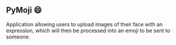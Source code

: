 ## PyMoji 😄 
Application allowing users to upload images of their face with an expression, which will then be processed into an emoji to be sent to someone.

